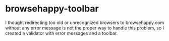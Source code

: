 browsehappy-toolbar
===================

I thought redirecting too old or unrecognized browsers to browsehappy.com without any error message is not the proper way to handle this problem, so I created a validator with error messages and a toolbar.
